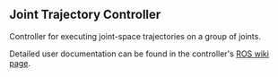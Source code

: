 ## Joint Trajectory Controller ##

Controller for executing joint-space trajectories on a group of joints.

Detailed user documentation can be found in the controller's [ROS wiki page](http://wiki.ros.org/joint_trajectory_controller).

